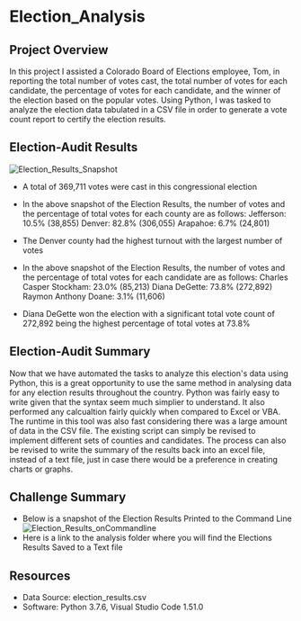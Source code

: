 # Election_Analysis

## Project Overview
In this project I assisted a Colorado Board of Elections employee, Tom, in reporting the total number of votes cast, the total number of votes for each candidate, the percentage of votes for each candidate, and the winner of the election based on the popular votes. Using Python, I was tasked to analyze the election data tabulated in a CSV file in order to generate a vote count report to certify the election results.

## Election-Audit Results
![Election_Results_Snapshot]()
* A total of 369,711 votes were cast in this congressional election
* In the above snapshot of the Election Results, the number of votes and the percentage of total votes for each county are as follows:
Jefferson: 10.5% (38,855)
Denver: 82.8% (306,055)
Arapahoe: 6.7% (24,801)

* The Denver county had the highest turnout with the largest number of votes
* In the above snapshot of the Election Results, the number of votes and the percentage of total votes for each candidate are as follows:
Charles Casper Stockham: 23.0% (85,213)
Diana DeGette: 73.8% (272,892)
Raymon Anthony Doane: 3.1% (11,606)

* Diana DeGette won the election with a significant total vote count of 272,892 being the highest percentage of total votes at 73.8%

## Election-Audit Summary
Now that we have automated the tasks to analyze this election's data using Python, this is a great opportunity to use the same method in analysing data for any election results throughout the country. Python was fairly easy to write given that the syntax seem much simplier to understand. It also performed any calcualtion fairly quickly when compared to Excel or VBA. The runtime in this tool was also fast considering there was a large amount of data in the CSV file. The existing script can simply be revised to implement different sets of counties and candidates. The process can also be revised to write the summary of the results back into an excel file, instead of a text file, just in case there would be a preference in creating charts or graphs.

## Challenge Summary
* Below is a snapshot of the Election Results Printed to the Command Line
![Election_Results_onCommandline]()
* Here is a link to the analysis folder where you will find the Elections Results Saved to a Text file

## Resources
- Data Source: election_results.csv
- Software: Python 3.7.6, Visual Studio Code 1.51.0
